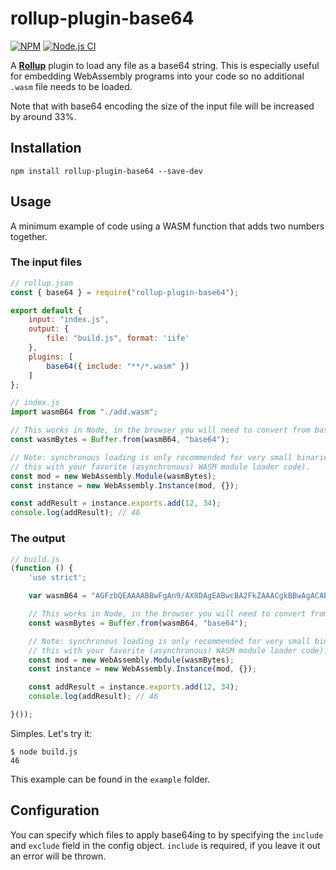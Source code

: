 # rollup-plugin-base64

[![NPM](https://img.shields.io/npm/v/rollup-plugin-base64)](https://www.npmjs.com/package/rollup-plugin-base64)
[![Node.js CI](https://github.com/gzuidhof/rollup-plugin-base64/workflows/Node.js%20CI/badge.svg)](https://github.com/gzuidhof/rollup-plugin-base64/actions)


A [**Rollup**](https://rollupjs.org/) plugin to load any file as a base64 string. This is especially useful for embedding WebAssembly programs into your code so no additional `.wasm` file needs to be loaded.

Note that with base64 encoding the size of the input file will be increased by around 33%.

## Installation
```shell
npm install rollup-plugin-base64 --save-dev
```

## Usage

A minimum example of code using a WASM function that adds two numbers together.

### The input files

```javascript
// rollup.json
const { base64 } = require("rollup-plugin-base64");

export default {
    input: "index.js",
    output: {
        file: "build.js", format: 'iife'
    },
    plugins: [
        base64({ include: "**/*.wasm" })
    ]
};
```

```javascript
// index.js
import wasmB64 from "./add.wasm";

// This works in Node, in the browser you will need to convert from base64 with a different method.
const wasmBytes = Buffer.from(wasmB64, "base64");

// Note: synchronous loading is only recommended for very small binaries, please replace
// this with your favorite (asynchronous) WASM module loader code).
const mod = new WebAssembly.Module(wasmBytes);
const instance = new WebAssembly.Instance(mod, {});

const addResult = instance.exports.add(12, 34);
console.log(addResult); // 46
```

### The output
```javascript
// build.js
(function () {
	'use strict';

	var wasmB64 = "AGFzbQEAAAABBwFgAn9/AX8DAgEABwcBA2FkZAAACgkBBwAgACABags=";

	// This works in Node, in the browser you will need to convert from base64 with a different method.
	const wasmBytes = Buffer.from(wasmB64, "base64");

	// Note: synchronous loading is only recommended for very small binaries, please replace
	// this with your favorite (asynchronous) WASM module loader code).
	const mod = new WebAssembly.Module(wasmBytes);
	const instance = new WebAssembly.Instance(mod, {});

	const addResult = instance.exports.add(12, 34);
	console.log(addResult); // 46

}());
```

Simples. Let's try it:
```
$ node build.js
46
```

This example can be found in the `example` folder.

## Configuration

You can specify which files to apply base64ing to by specifying the `include` and `exclude` field in the config object. `include` is required, if you leave it out an error will be thrown.
